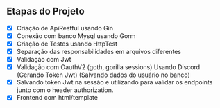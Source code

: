 ## Etapas do Projeto

- [x] Criação de ApiRestful usando Gin 
- [x] Conexão com banco Mysql usando Gorm 
- [x] Criação de Testes usando HttpTest 
- [x] Separação das responsabilidades em arquivos diferentes
- [x] Validação com Jwt 
- [x] Validação com OauthV2 (goth, gorilla sessions) Usando Discord (Gerando Token Jwt) (Salvando dados do usuário no banco)
- [x] Salvando token Jwt na sessão e utilizando para validar os endpoints junto com o header authorization.
- [x] Frontend com html/template